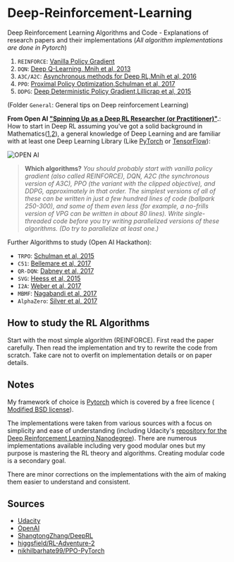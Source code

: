 # Deep-Reinforcement-Learning
Deep Reinforcement Learning Algorithms and Code - Explanations of research papers and their implementations (*All algorithm implementations are done in Pytorch*)

1. `REINFORCE`: [Vanilla Policy Gradient](https://spinningup.openai.com/en/latest/algorithms/vpg.html)
2. `DQN`: [Deep Q-Learning, Mnih et al, 2013](https://www.cs.toronto.edu/~vmnih/docs/dqn.pdf)
3. `A3C/A2C`: [Asynchronous methods for Deep RL,Mnih et al, 2016  ](https://arxiv.org/abs/1602.01783)
4. `PPO`: [Proximal Policy Optimization,Schulman et al, 2017](https://arxiv.org/abs/1707.06347)
5. `DDPG`: [Deep Deterministic Policy Gradient,Lillicrap et al, 2015](https://arxiv.org/abs/1509.02971)

(Folder `General`: General tips on Deep reinforcement Learning)


**From Open AI ["Spinning Up as a Deep RL Researcher (or Practitioner)"](https://spinningup.openai.com/en/latest/spinningup/spinningup.html).**: How to start in Deep RL assuming you've got a solid background in Mathematics([1](http://wiki.fast.ai/index.php/Calculus_for_Deep_Learning),[2](https://www.quantstart.com/articles/matrix-algebra-linear-algebra-for-deep-learning-part-2)), a general knowledge of Deep Learning and are familiar with at least one Deep Learning Library (Like [PyTorch](https://pytorch.org/)  or [TensorFlow](https://www.tensorflow.org/)):

![OPEN AI](https://spinningup.openai.com/en/latest/_static/spinning-up-logo2.png)

>**Which algorithms?** *You should probably start with vanilla policy gradient (also called REINFORCE), DQN, A2C (the synchronous version of A3C), PPO (the variant with the clipped objective), and DDPG, approximately in that order. The simplest versions of all of these can be written in just a few hundred lines of code (ballpark 250-300), and some of them even less (for example, a no-frills version of VPG can be written in about 80 lines). Write single-threaded code before you try writing parallelized versions of these algorithms. (Do try to parallelize at least one.)*



Further Algorithms to study (Open AI Hackathon):

* `TRPO`: [Schulman et al, 2015](https://arxiv.org/abs/1502.05477)
* `C51`: [Bellemare et al, 2017](https://arxiv.org/abs/1707.06887)
* `QR-DQN`: [Dabney et al, 2017](https://arxiv.org/abs/1710.10044)
* `SVG`: [Heess et al, 2015](https://arxiv.org/abs/1510.09142)
* `I2A`: [Weber et al, 2017](https://arxiv.org/abs/1707.06203)
* `MBMF`: [Nagabandi et al, 2017](https://sites.google.com/view/mbmf)
* `AlphaZero`: [Silver et al, 2017](https://arxiv.org/abs/1712.01815)

## How to study the RL Algorithms

Start with the most simple algorithm (REINFORCE). First read the paper carefully. Then read the implementation and try to rewrite the code from scratch. Take care not to overfit on implementation details or on paper details. 

## Notes
My framework of choice is [Pytorch](https://pytorch.org/) which is covered by a free licence ([ Modified BSD license](https://en.wikipedia.org/wiki/Modified_BSD_License)).

The implementations were taken from various sources with a focus on simplicity and ease of understanding (including Udacity's [repository for the Deep Reinforcement Learning Nanodegree](https://github.com/udacity/deep-reinforcement-learning)). There are numerous implementations available including very good modular ones but my purpose is mastering the RL theory and algorithms. Creating modular code is a secondary goal.

There are minor corrections on the implementations with the aim of making them easier to understand and consistent.

## Sources
* [Udacity](https://github.com/udacity/deep-reinforcement-learning)
* [OpenAI](https://spinningup.openai.com/en/latest/spinningup/spinningup.html)
* [ShangtongZhang/DeepRL](https://github.com/ShangtongZhang/DeepRL)
* [higgsfield/RL-Adventure-2](https://github.com/higgsfield/RL-Adventure-2)
* [nikhilbarhate99/PPO-PyTorch](https://github.com/nikhilbarhate99/PPO-PyTorch)
